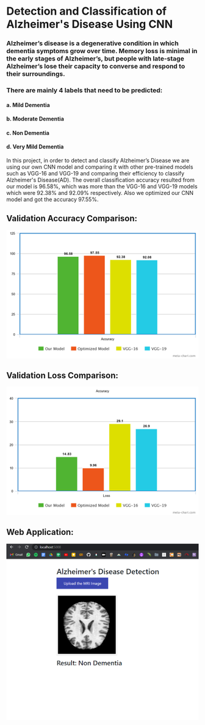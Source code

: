 # Detection and Classification of Alzheimer's Disease Using CNN

### Alzheimer’s disease is a degenerative condition in which dementia symptoms grow over time. Memory loss is minimal in the early stages of Alzheimer’s, but people with late-stage Alzheimer’s lose their capacity to converse and respond to their surroundings.

### There are mainly 4 labels that need to be predicted:
#### a. Mild Dementia
#### b. Moderate Dementia
#### c. Non Dementia
#### d. Very Mild Dementia

In this project, in order to detect and classify Alzheimer’s Disease we are using our own CNN model and comparing it with other pre-trained models such as VGG-16 and VGG-19 and comparing their efficiency to classify Alzheimer's Disease(AD).
The overall classification accuracy resulted from our model is 96.58%, which was more than the VGG-16 and VGG-19 models which were 92.38% and 92.09% respectively. Also we optimized our CNN model and got the accuracy 97.55%.

## Validation Accuracy Comparison:
![](info/validation%20accuracy.png)

## Validation Loss Comparison:
![](info/loss.png)

## Web Application:
![](info/webApp.png)
